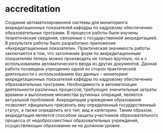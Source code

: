 # accreditation
Cоздание автоматизированной системы для мониторинга аккредитационных показателей кафедры по кадровому обеспечению образовательных программ. 
В процессе работы были изучены теоретические сведения, связанные с государственной аккредитацией. В результате работы было разработано приложение «Аккредитационные показатели». 
Практическая значимость работы заключается в том, что заполнение форм по аккредитационным показателям теперь можно производить не  только вручную, но и с использованием автоматического ввода из других документов.
Данная работа посвящена упрощению одной из сторон практической деятельности с использованием баз данных – мониторинг аккредитационных показателей кафедры по кадровому обеспечению образовательных программ.
Необходимость в автоматизации деятельности различных процессов, требующих значительные затраты времени и выполнение множества рутинных операций, является актуальной проблемой.
Аккредитация учреждения образования позволяет официально присвоить ему определенный государственный статус, а также определить его тип, вид и категорию. 
Таким образом, аккредитация является способом защиты участников образовательного процесса от недобросовестных образовательных учреждений, осуществляющих образование не на должном уровне.
